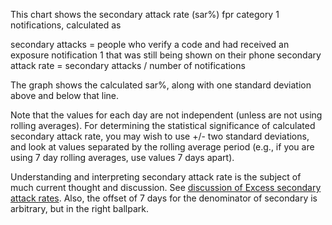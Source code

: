 This chart shows the secondary attack rate (sar%) fpr category 1 notifications, calculated as

secondary attacks = people who verify a code and had received an exposure notification 1 that was still being shown on their phone
secondary attack rate = secondary attacks / number of notifications 

The graph shows the calculated sar%, along with one standard deviation above and below that line. 

Note that the values for each day are not independent (unless are not using rolling averages). For determining the statistical significance of calculated secondary attack rate, you may wish to use +/- two standard deviations, and look at values separated by the rolling average period (e.g., if you are using 7 day rolling averages, use values 7 days apart).

Understanding and interpreting secondary attack rate is the subject of much current thought and discussion.  See [discussion of Excess secondary attack rates](https://docs.google.com/document/d/1V3lKaLCNBNwuUfEcwhyyVVQOwafHmC78iMICZPraOUk/edit?usp=sharing). Also, the offset of 7 days for the denominator of secondary is arbitrary, but in the right ballpark. 
